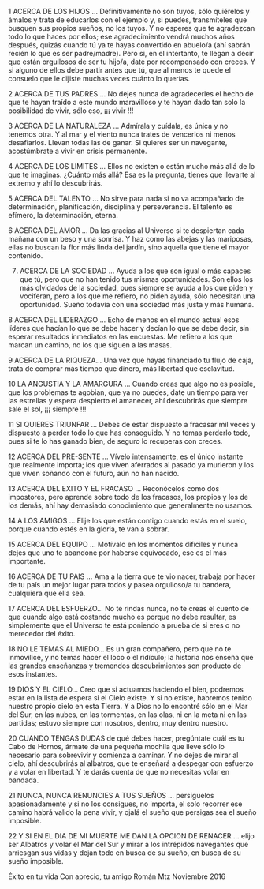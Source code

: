 1 ACERCA DE LOS HIJOS ... Definitivamente no son tuyos, sólo quiérelos y ámalos y trata de educarlos con el ejemplo y, si puedes, transmíteles que busquen sus propios sueños, no los tuyos. Y no esperes que te agradezcan todo lo que haces por ellos; ese agradecimiento vendrá muchos años después, quizás cuando tú ya te hayas convertido en abuelo/a (ahí sabrán recién lo que es ser padre/madre). Pero si, en el intertanto, te llegan a decir que están orgullosos de ser tu hijo/a, date por recompensado con creces. Y si alguno de ellos debe partir antes que tú, que al menos te quede el consuelo que le dijiste muchas veces cuánto lo querías.

2 ACERCA DE TUS PADRES ... No dejes nunca de agradecerles el hecho de que te hayan traído a este mundo maravilloso y te hayan dado tan solo la posibilidad de vivir, sólo eso, ¡¡¡ vivir !!!

3 ACERCA DE LA NATURALEZA ... Admírala y cuídala, es única y no tenemos otra. Y al mar y el viento nunca trates de vencerlos ni menos desafiarlos. Llevan todas las de ganar. Si quieres ser un navegante, acostúmbrate a vivir en crisis permanente.

4 ACERCA DE LOS LIMITES ... Ellos no existen o están mucho más allá de lo que te imaginas. ¿Cuánto más allá? Esa es la pregunta, tienes que llevarte al extremo y ahí lo descubrirás.

5 ACERCA DEL TALENTO ... No sirve para nada si no va acompañado de determinación, planificación, disciplina y perseverancia. El talento es efímero, la determinación, eterna.

6 ACERCA DEL AMOR ... Da las gracias al Universo si te despiertan cada mañana con un beso y una sonrisa. Y haz como las abejas y las mariposas, ellas no buscan la flor más linda del jardín, sino aquella que tiene el mayor contenido.

7. ACERCA DE LA SOCIEDAD ... Ayuda a los que son igual o más capaces que tú, pero que no han tenido tus mismas oportunidades. Son ellos los más olvidados de la sociedad, pues siempre se ayuda a los que piden y vociferan, pero a los que me refiero, no piden ayuda, sólo necesitan una oportunidad. Sueño todavía con una sociedad más justa y más humana.

8 ACERCA DEL LIDERAZGO ... Echo de menos en el mundo actual esos líderes que hacían lo que se debe hacer y decían lo que se debe decir, sin esperar resultados inmediatos en las encuestas. Me refiero a los que marcan un camino, no los que siguen a las masas.

9 ACERCA DE LA RIQUEZA... Una vez que hayas financiado tu flujo de caja, trata de comprar más tiempo que dinero, más libertad que esclavitud.

10 LA ANGUSTIA Y LA AMARGURA ... Cuando creas que algo no es posible, que los problemas te agobian, que ya no puedes, date un tiempo para ver las estrellas y espera despierto el amanecer, ahí descubrirás que siempre sale el sol, ¡¡¡ siempre !!!

11 SI QUIERES TRIUNFAR ... Debes de estar dispuesto a fracasar mil veces y dispuesto a perder todo lo que has conseguido. Y no temas perderlo todo, pues si te lo has ganado bien, de seguro lo recuperas con creces.

12 ACERCA DEL PRE-SENTE ... Vívelo intensamente, es el único instante que realmente importa; los que viven aferrados al pasado ya murieron y los que viven soñando con el futuro, aún no han nacido.

13 ACERCA DEL EXITO Y EL FRACASO ... Reconócelos como dos impostores, pero aprende sobre todo de los fracasos, los propios y los de los demás, ahí hay demasiado conocimiento que generalmente no usamos.

14 A LOS AMIGOS ... Elije los que están contigo cuando estás en el suelo, porque cuando estés en la gloria, te van a sobrar.

15 ACERCA DEL EQUIPO ... Motívalo en los momentos difíciles y nunca dejes que uno te abandone por haberse equivocado, ese es el más importante.

16 ACERCA DE TU PAIS ... Ama a la tierra que te vio nacer, trabaja por hacer de tu país un mejor lugar para todos y pasea orgulloso/a tu bandera, cualquiera que ella sea.

17 ACERCA DEL ESFUERZO... No te rindas nunca, no te creas el cuento de que cuando algo está costando mucho es porque no debe resultar, es simplemente que el Universo te está poniendo a prueba de si eres o no merecedor del éxito.

18 NO LE TEMAS AL MIEDO... Es un gran compañero, pero que no te inmovilice, y no temas hacer el loco o el ridículo; la historia nos enseña que las grandes enseñanzas y tremendos descubrimientos son producto de esos instantes.

19 DIOS Y EL CIELO... Creo que si actuamos haciendo el bien, podremos estar en la lista de espera si el Cielo existe. Y si no existe, habremos tenido nuestro propio cielo en esta Tierra. Y a Dios no lo encontré sólo en el Mar del Sur, en las nubes, en las tormentas, en las olas, ni en la meta ni en las partidas; estuvo siempre con nosotros, dentro, muy dentro nuestro.

20 CUANDO TENGAS DUDAS de qué debes hacer, pregúntate cuál es tu Cabo de Hornos, ármate de una pequeña mochila que lleve sólo lo necesario para sobrevivir y comienza a caminar. Y no dejes de mirar al cielo, ahí descubrirás al albatros, que te enseñará a despegar con esfuerzo y a volar en libertad. Y te darás cuenta de que no necesitas volar en bandada.

21 NUNCA, NUNCA RENUNCIES A TUS SUEÑOS ... persíguelos apasionadamente y si no los consigues, no importa, el solo recorrer ese camino habrá valido la pena vivir, y ojalá el sueño que persigas sea el sueño imposible.

22 Y SI EN EL DIA DE MI MUERTE ME DAN LA OPCION DE RENACER ... elijo ser Albatros y volar el Mar del Sur y mirar a los intrépidos navegantes que arriesgan sus vidas y dejan todo en busca de su sueño, en busca de su sueño imposible.

Éxito en tu vida
Con aprecio, tu amigo Román Mtz
Noviembre 2016
